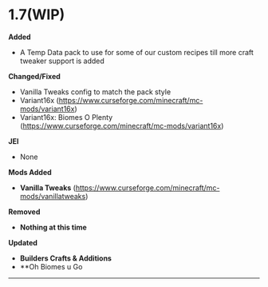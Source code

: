 # 1.7(WIP)

**Added**
- A Temp Data pack to use for some of our custom recipes till more craft tweaker support is added

**Changed/Fixed**
- Vanilla Tweaks config to match the pack style
- Variant16x (https://www.curseforge.com/minecraft/mc-mods/variant16x)
- Variant16x: Biomes O Plenty (https://www.curseforge.com/minecraft/mc-mods/variant16x)

**JEI**
- None

**Mods Added**
- **Vanilla Tweaks** (https://www.curseforge.com/minecraft/mc-mods/vanillatweaks)

**Removed**
- **Nothing at this time**

**Updated**
- **Builders Crafts & Additions**
- **Oh Biomes u Go
---------------------------------------------------------------------------------------------
